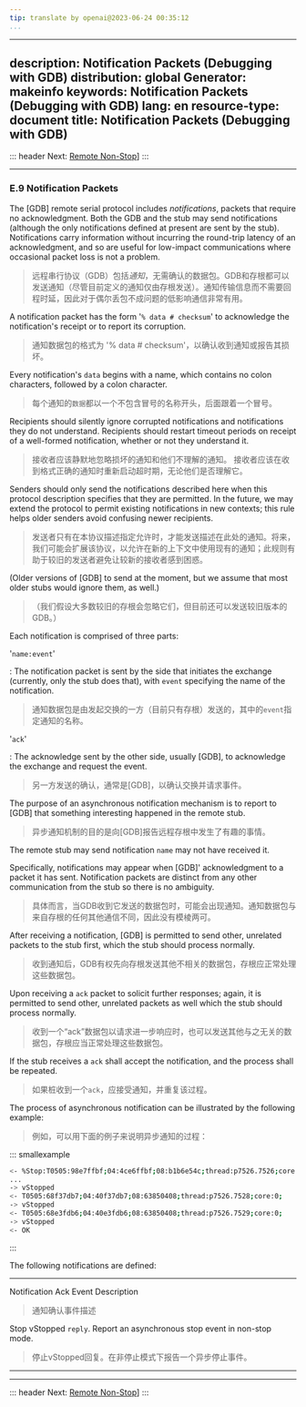 ```yaml
---
tip: translate by openai@2023-06-24 00:35:12
...
```

---
description: Notification Packets (Debugging with GDB)
distribution: global
Generator: makeinfo
keywords: Notification Packets (Debugging with GDB)
lang: en
resource-type: document
title: Notification Packets (Debugging with GDB)
---
::: header
Next: [Remote Non-Stop](Remote-Non_002dStop.html#Remote-Non_002dStop)]
:::

---

### E.9 Notification Packets


The [GDB] remote serial protocol includes *notifications*, packets that require no acknowledgment. Both the GDB and the stub may send notifications (although the only notifications defined at present are sent by the stub). Notifications carry information without incurring the round-trip latency of an acknowledgment, and so are useful for low-impact communications where occasional packet loss is not a problem.

> 远程串行协议（GDB）包括*通知*，无需确认的数据包。GDB和存根都可以发送通知（尽管目前定义的通知仅由存根发送）。通知传输信息而不需要回程时延，因此对于偶尔丢包不成问题的低影响通信非常有用。


A notification packet has the form '`% data # checksum`' to acknowledge the notification's receipt or to report its corruption.

> 通知数据包的格式为 '% data # checksum'，以确认收到通知或报告其损坏。


Every notification's `data` begins with a name, which contains no colon characters, followed by a colon character.

> 每个通知的`数据`都以一个不包含冒号的名称开头，后面跟着一个冒号。


Recipients should silently ignore corrupted notifications and notifications they do not understand. Recipients should restart timeout periods on receipt of a well-formed notification, whether or not they understand it.

> 接收者应该静默地忽略损坏的通知和他们不理解的通知。 接收者应该在收到格式正确的通知时重新启动超时期，无论他们是否理解它。


Senders should only send the notifications described here when this protocol description specifies that they are permitted. In the future, we may extend the protocol to permit existing notifications in new contexts; this rule helps older senders avoid confusing newer recipients.

> 发送者只有在本协议描述指定允许时，才能发送描述在此处的通知。将来，我们可能会扩展该协议，以允许在新的上下文中使用现有的通知；此规则有助于较旧的发送者避免让较新的接收者感到困惑。


(Older versions of [GDB] to send at the moment, but we assume that most older stubs would ignore them, as well.)

> （我们假设大多数较旧的存根会忽略它们，但目前还可以发送较旧版本的GDB。）

Each notification is comprised of three parts:

'`name:event`'


:   The notification packet is sent by the side that initiates the exchange (currently, only the stub does that), with `event` specifying the name of the notification.

> 通知数据包是由发起交换的一方（目前只有存根）发送的，其中的`event`指定通知的名称。

'`ack`'


:   The acknowledge sent by the other side, usually [GDB], to acknowledge the exchange and request the event.

> 另一方发送的确认，通常是[GDB]，以确认交换并请求事件。


The purpose of an asynchronous notification mechanism is to report to [GDB] that something interesting happened in the remote stub.

> 异步通知机制的目的是向[GDB]报告远程存根中发生了有趣的事情。

The remote stub may send notification `name` may not have received it.


Specifically, notifications may appear when [GDB]' acknowledgment to a packet it has sent. Notification packets are distinct from any other communication from the stub so there is no ambiguity.

> 具体而言，当GDB收到它发送的数据包时，可能会出现通知。通知数据包与来自存根的任何其他通信不同，因此没有模棱两可。


After receiving a notification, [GDB] is permitted to send other, unrelated packets to the stub first, which the stub should process normally.

> 收到通知后，GDB有权先向存根发送其他不相关的数据包，存根应正常处理这些数据包。


Upon receiving a `ack` packet to solicit further responses; again, it is permitted to send other, unrelated packets as well which the stub should process normally.

> 收到一个“ack”数据包以请求进一步响应时，也可以发送其他与之无关的数据包，存根应当正常处理这些数据包。


If the stub receives a `ack` shall accept the notification, and the process shall be repeated.

> 如果桩收到一个`ack`，应接受通知，并重复该过程。


The process of asynchronous notification can be illustrated by the following example:

> 例如，可以用下面的例子来说明异步通知的过程：

::: smallexample

```bash
<- %Stop:T0505:98e7ffbf;04:4ce6ffbf;08:b1b6e54c;thread:p7526.7526;core:0;
...
-> vStopped
<- T0505:68f37db7;04:40f37db7;08:63850408;thread:p7526.7528;core:0;
-> vStopped
<- T0505:68e3fdb6;04:40e3fdb6;08:63850408;thread:p7526.7529;core:0;
-> vStopped
<- OK
```

:::

The following notifications are defined:

---


Notification   Ack        Event                                                                                                                                                                                                                                                                                                                Description

> 通知确认事件描述

Stop           vStopped   `reply`.   Report an asynchronous stop event in non-stop mode.

> 停止vStopped回复。在非停止模式下报告一个异步停止事件。

---

---

::: header
Next: [Remote Non-Stop](Remote-Non_002dStop.html#Remote-Non_002dStop)]
:::
